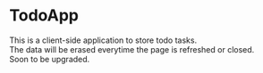 # TodoApp

This is a client-side application to store todo tasks. <br>
The data will be erased everytime the page is refreshed or closed. <br>
Soon to be upgraded. <br>
